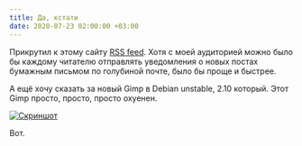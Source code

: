 ```yaml
---
title: Да, кстати
date: 2020-07-23 02:00:00 +03:00
---
```


Прикрутил к этому сайту [RSS feed](/rss.xml). Хотя с моей аудиторией можно было бы каждому читателю отправлять уведомления о новых постах бумажным письмом по голубиной почте, было бы проще и быстрее.

А ещё хочу сказать за новый Gimp в Debian unstable, 2.10 который. Этот Gimp просто, просто, просто охуенен.

[![Скриншот](/uploads/screen_02-06-13.png)](/uploads/screen_02-06-13.png)

Вот.
